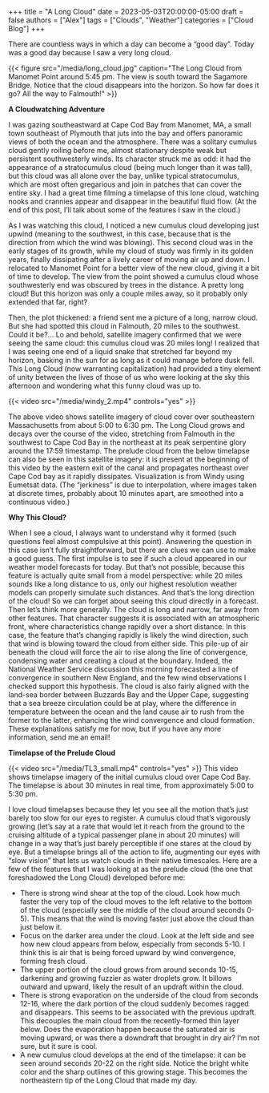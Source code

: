 +++
title = "A Long Cloud"
date = 2023-05-03T20:00:00-05:00
draft = false
authors = ["Alex"]
tags = ["Clouds", "Weather"]
categories = ["Cloud Blog"]
+++

There are countless ways in which a day can become a “good day”. Today was a good day because I saw a very long cloud. 

{{< figure src="/media/long_cloud.jpg" caption="The Long Cloud from Manomet Point around 5:45 pm. The view is south toward the Sagamore Bridge. Notice that the cloud disappears into the horizon. So how far does it go? All the way to Falmouth!" >}}

**A Cloudwatching Adventure**

I was gazing southeastward at Cape Cod Bay from Manomet, MA, a small town southeast of Plymouth that juts into the bay and offers panoramic views of both the ocean and the atmosphere. There was a solitary cumulus cloud gently roiling before me, almost stationary despite weak but persistent southwesterly winds. Its character struck me as odd: it had the appearance of a stratocumulus cloud (being much longer than it was tall), but this cloud was all alone over the bay, unlike typical stratocumulus, which are most often gregarious and join in patches that can cover the entire sky. I had a great time filming a timelapse of this lone cloud, watching nooks and crannies appear and disappear in the beautiful fluid flow. (At the end of this post, I’ll talk about some of the features I saw in the cloud.) 

As I was watching this cloud, I noticed a new cumulus cloud developing just upwind (meaning to the southwest, in this case, because that is the direction from which the wind was blowing). This second cloud was in the early stages of its growth, while my cloud of study was firmly in its golden years, finally dissipating after a lively career of moving air up and down. I relocated to Manomet Point for a better view of the new cloud, giving it a bit of time to develop. The view from the point showed a cumulus cloud whose southwesterly end was obscured by trees in the distance. A pretty long cloud! But this horizon was only a couple miles away, so it probably only extended that far, right?

Then, the plot thickened: a friend sent me a picture of a long, narrow cloud. But she had spotted this cloud in Falmouth, 20 miles to the southwest. Could it be?… Lo and behold, satellite imagery confirmed that we were seeing the same cloud: this cumulus cloud was 20 miles long! I realized that I was seeing one end of a liquid snake that stretched far beyond my horizon, basking in the sun for as long as it could manage before dusk fell. This Long Cloud (now warranting capitalization) had provided a tiny element of unity between the lives of those of us who were looking at the sky this afternoon and wondering what this funny cloud was up to. 

{{< video src="/media/windy_2.mp4" controls="yes" >}}

The above video shows satellite imagery of cloud cover over southeastern Massachusetts from about 5:00 to 6:30 pm. The Long Cloud grows and decays over the course of the video, stretching from Falmouth in the southwest to Cape Cod Bay in the northeast at its peak serpentine glory around the 17:59 timestamp. The prelude cloud from the below timelapse can also be seen in this satellite imagery: it is present at the beginning of this video by the eastern exit of the canal and propagates northeast over Cape Cod bay as it rapidly dissipates. Visualization is from Windy using Eumetsat data. (The “jerkiness” is due to interpolation, where images taken at discrete times, probably about 10 minutes apart, are smoothed into a continuous video.)

**Why This Cloud?**

When I see a cloud, I always want to understand why it formed (such questions feel almost compulsive at this point). Answering the question in this case isn’t fully straightforward, but there are clues we can use to make a good guess. The first impulse is to see if such a cloud appeared in our weather model forecasts for today. But that’s not possible, because this feature is actually quite small from a model perspective: while 20 miles sounds like a long distance to us, only our highest resolution weather models can properly simulate such distances. And that’s the long direction of the cloud! So we can forget about seeing this cloud directly in a forecast. Then let’s think more generally. The cloud is long and narrow, far away from other features. That character suggests it is associated with an atmospheric front, where characteristics change rapidly over a short distance. In this case, the feature that’s changing rapidly is likely the wind direction, such that wind is blowing toward the cloud from either side. This pile-up of air beneath the cloud will force the air to rise along the line of convergence, condensing water and creating a cloud at the boundary. Indeed, the National Weather Service discussion this morning forecasted a line of convergence in southern New England, and the few wind observations I checked support this hypothesis. The cloud is also fairly aligned with the land-sea border between Buzzards Bay and the Upper Cape, suggesting that a sea breeze circulation could be at play, where the difference in temperature between the ocean and the land cause air to rush from the former to the latter, enhancing the wind convergence and cloud formation. These explanations satisfy me for now, but if you have any more information, send me an email!

**Timelapse of the Prelude Cloud**

{{< video src="/media/TL3_small.mp4" controls="yes" >}}
This video shows timelapse imagery of the initial cumulus cloud over Cape Cod Bay. The timelapse is about 30 minutes in real time, from approximately 5:00 to 5:30 pm.

I love cloud timelapses because they let you see all the motion that’s just barely too slow for our eyes to register. A cumulus cloud that’s vigorously growing (let’s say at a rate that would let it reach from the ground to the cruising altitude of a typical passenger plane in about 20 minutes) will change in a way that’s just barely perceptible if one stares at the cloud by eye. But a timelapse brings all of the action to life, augmenting our eyes with “slow vision” that lets us watch clouds in their native timescales. Here are a few of the features that I was looking at as the prelude cloud (the one that foreshadowed the Long Cloud) developed before me:

- There is strong wind shear at the top of the cloud. Look how much faster the very top of the cloud moves to the left relative to the bottom of the cloud (especially see the middle of the cloud around seconds 0-5). This means that the wind is moving faster just above the cloud than just below it.
- Focus on the darker area under the cloud. Look at the left side and see how new cloud appears from below, especially from seconds 5-10. I think this is air that is being forced upward by wind convergence, forming fresh cloud.
- The upper portion of the cloud grows from around seconds 10-15, darkening and growing fuzzier as water droplets grow. It billows outward and upward, likely the result of an updraft within the cloud.
- There is strong evaporation on the underside of the cloud from seconds 12-16, where the dark portion of the cloud suddenly becomes ragged and disappears. This seems to be associated with the previous updraft. This decouples the main cloud from the recently-formed thin layer below. Does the evaporation happen because the saturated air is moving upward, or was there a downdraft that brought in dry air? I’m not sure, but it sure is cool.
- A new cumulus cloud develops at the end of the timelapse: it can be seen around seconds 20-22 on the right side. Notice the bright white color and the sharp outlines of this growing stage. This becomes the northeastern tip of the Long Cloud that made my day.


